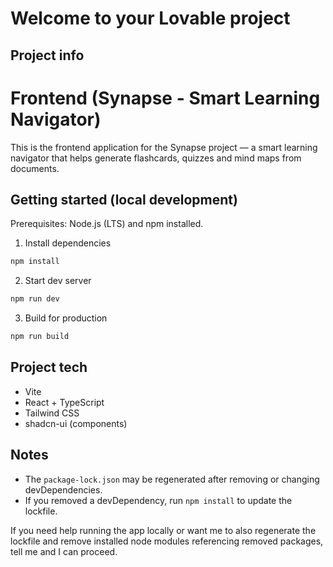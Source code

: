 # Welcome to your Lovable project

## Project info



# Frontend (Synapse - Smart Learning Navigator)

This is the frontend application for the Synapse project — a smart learning navigator that helps generate flashcards, quizzes and mind maps from documents.

## Getting started (local development)

Prerequisites: Node.js (LTS) and npm installed.

1. Install dependencies

```sh
npm install
```

2. Start dev server

```sh
npm run dev
```

3. Build for production

```sh
npm run build
```

## Project tech

- Vite
- React + TypeScript
- Tailwind CSS
- shadcn-ui (components)

## Notes

- The `package-lock.json` may be regenerated after removing or changing devDependencies.
- If you removed a devDependency, run `npm install` to update the lockfile.

If you need help running the app locally or want me to also regenerate the lockfile and remove installed node modules referencing removed packages, tell me and I can proceed.
